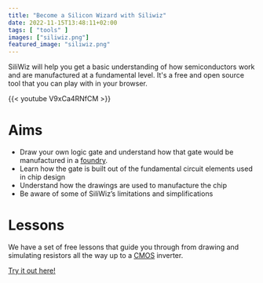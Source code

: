 ```yaml
---
title: "Become a Silicon Wizard with Siliwiz"
date: 2022-11-15T13:48:11+02:00
tags: [ "tools" ]
images: ["siliwiz.png"]
featured_image: "siliwiz.png"
---
```


SiliWiz will help you get a basic understanding of how semiconductors work and are manufactured at a fundamental level.
It's a free and open source tool that you can play with in your browser.

{{< youtube V9xCa4RNfCM >}}

# Aims

*   Draw your own logic gate and understand how that gate would be manufactured in a [foundry](/terminology/foundry/).
*   Learn how the gate is built out of the fundamental circuit elements used in chip design
*   Understand how the drawings are used to manufacture the chip
*   Be aware of some of SiliWiz’s limitations and simplifications

# Lessons

We have a set of free lessons that guide you through from drawing and simulating resistors all the way up to a [CMOS](/terminology/cmos) inverter.

[Try it out here!](https://tinytapeout.com/siliwiz/)
